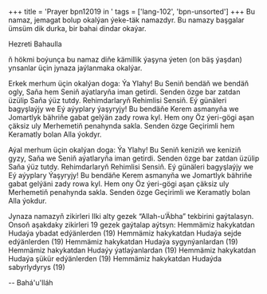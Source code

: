 +++
title = 'Prayer bpn12019 in '
tags = ['lang-102', 'bpn-unsorted']
+++
Bu namaz, jemagat bolup okalýan ýeke-täk namazdyr. Bu namazy başgalar ümsüm dik durka, bir bahai dindar okaýar.

 Hezreti Bahaulla
 
ň hökmi boýunça bu namaz diňe kämillik ýaşyna ýeten (on bäş ýaşdan) ynsanlar üçin  jynaza jaýlanmaka okalýar.

Erkek merhum üçin okalýan doga:
    Ýa Ylahy! Bu Seniň bendäň we bendäň ogly, Saňa hem Seniň aýatlaryňa iman getirdi. Senden özge bar zatdan üzülip Saňa ýüz tutdy. Rehimdarlaryň Rehimlisi Sensiň.
    Eý günäleri bagyşlaýjy we Eý aýyplary ýaşyryjy! Bu bendäňe Kerem asmanyňa we Jomartlyk bähriňe gabat gelýän zady rowa kyl. Hem ony Öz ýeri-gögi aşan çäksiz uly Merhemetiň penahynda sakla. Senden özge Geçirimli hem Keramatly bolan Alla ýokdyr.

Aýal merhum üçin okalýan doga: 
    Ýa Ylahy! Bu Seniň keniziň we keniziň gyzy, Saňa we Seniň aýatlaryňa iman getirdi. Senden özge bar zatdan üzülip Saňa ýüz tutdy. Rehimdarlaryň Rehimlisi Sensiň.
    Eý günäleri bagyşlaýjy we Eý aýyplary Ýaşyryjy! Bu bendäňe Kerem asmanyňa we Jomartlyk bähriňe gabat gelýäni zady rowa kyl. Hem ony Öz ýeri-gögi aşan çäksiz uly Merhemetiň penahynda sakla. Senden özge Geçirimli we Keramatly bolan Alla ýokdur.

Jynaza namazyň zikirleri
    Ilki alty gezek “Allah-u’Äbha” tekbirini gaýtalasyn. Onsoň aşakdaky zikirleri 19 gezek gaýtalap aýtsyn: 
    Hemmämiz hakykatdan Hudaýa ybadat edýänlerden (19)
    Hemmämiz hakykatdan Hudaýa sejde edýänlerden (19)
    Hemmämiz hakykatdan Hudaýa sygynýanlardan (19) 
    Hemmämiz hakykatdan Hudaýy ýatlaýanlardan (19)
    Hemmämiz hakykatdan Hudaýa şükür edýänlerden (19) 
    Hemmämiz hakykatdan Hudaýda sabyrlydyrys (19)

-- Bahá'u'lláh
